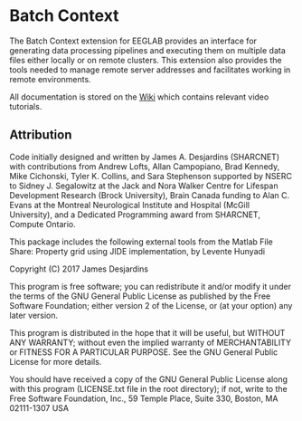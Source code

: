 # Batch Context

The Batch Context extension for EEGLAB provides an interface for generating data 
processing pipelines and executing them on multiple data files either locally or 
on remote clusters. This extension also provides the tools needed to manage 
remote server addresses and facilitates working in remote environments.

All documentation is stored on the [Wiki](https://github.com/BUCANL/Batch-Context/wiki) which contains relevant video tutorials.

## Attribution

Code initially designed and written by James A. Desjardins (SHARCNET) with contributions from Andrew Lofts, Allan Campopiano, Brad Kennedy, Mike Cichonski, Tyler K. Collins, and Sara Stephenson supported by NSERC to Sidney J. Segalowitz at the Jack and Nora Walker Centre for Lifespan Development Research (Brock University), Brain Canada funding to Alan C. Evans at the Montreal Neurological Institute and Hospital (McGill University), and a Dedicated Programming award from SHARCNET, Compute Ontario.

This package includes the following external tools from the Matlab File Share:
Property grid using JIDE implementation, by Levente Hunyadi

Copyright (C) 2017 James Desjardins

This program is free software; you can redistribute it and/or modify
it under the terms of the GNU General Public License as published by
the Free Software Foundation; either version 2 of the License, or
(at your option) any later version.

This program is distributed in the hope that it will be useful,
but WITHOUT ANY WARRANTY; without even the implied warranty of
MERCHANTABILITY or FITNESS FOR A PARTICULAR PURPOSE.  See the
GNU General Public License for more details.

You should have received a copy of the GNU General Public License
along with this program (LICENSE.txt file in the root directory); if not, write to the Free Software
Foundation, Inc., 59 Temple Place, Suite 330, Boston, MA  02111-1307  USA
